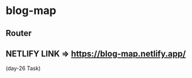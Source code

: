 #  blog-map

##  Router 


## NETLIFY LINK => <span><a href="https://blog-map.netlify.app/" target="_blank">https://blog-map.netlify.app/</a></span>

(day-26 Task) 